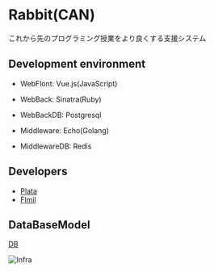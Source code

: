 # Rabbit(CAN)

これから先のプログラミング授業をより良くする支援システム

## Development environment

- WebFlont: Vue.js(JavaScript)

- WebBack: Sinatra(Ruby)
- WebBackDB: Postgresql

- Middleware: Echo(Golang)
- MiddlewareDB: Redis

## Developers

- [Plata](https://github.com/aznalo)
- [Flmil](https://github.com/flmil)

## DataBaseModel
[DB](https://drive.google.com/file/d/1kf07mT_S549qSrl1QWfHZSJPp0sPhdZJ/view?usp=sharing)

![Infra](https://raw.github.com/wiki/advancing-life/rabbit-can-/.github/infra.svg)
